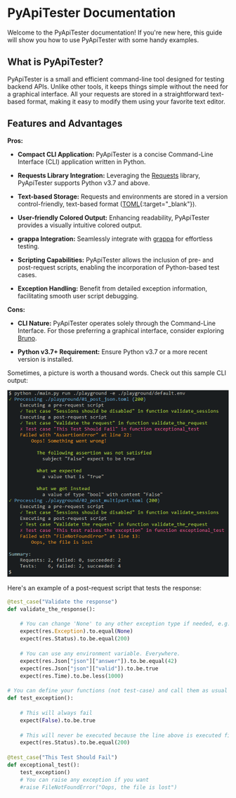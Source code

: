 # PyApiTester Documentation

Welcome to the PyApiTester documentation! If you're new here, this guide will show you how to use PyApiTester with some handy examples.

## What is PyApiTester?

PyApiTester is a small and efficient command-line tool designed for testing backend APIs. Unlike other tools, it keeps things simple without the need for a graphical interface. All your requests are stored in a straightforward text-based format, making it easy to modify them using your favorite text editor.

## Features and Advantages

**Pros:**

- **Compact CLI Application:** PyApiTester is a concise Command-Line Interface (CLI) application written in Python.
  
- **Requests Library Integration:** Leveraging the [Requests](https://github.com/psf/requests) library, PyApiTester supports Python v3.7 and above.
  
- **Text-based Storage:** Requests and environments are stored in a version control-friendly, text-based format ([TOML](https://toml.io/){:target="_blank"}).
  
- **User-friendly Colored Output:** Enhancing readability, PyApiTester provides a visually intuitive colored output.
  
- **grappa Integration:** Seamlessly integrate with [grappa](https://github.com/grappa-py/grappa) for effortless testing.

- **Scripting Capabilities:** PyApiTester allows the inclusion of pre- and post-request scripts, enabling the incorporation of Python-based test cases.

- **Exception Handling:** Benefit from detailed exception information, facilitating smooth user script debugging.

**Cons:**

- **CLI Nature:** PyApiTester operates solely through the Command-Line Interface. For those preferring a graphical interface, consider exploring [Bruno](https://www.usebruno.com/).

- **Python v3.7+ Requirement:** Ensure Python v3.7 or a more recent version is installed.


Sometimes, a picture is worth a thousand words. Check out this sample CLI output:

![Sample CLI output](cli_output.png)

Here's an example of a post-request script that tests the response:

```python
@test_case("Validate the response")
def validate_the_response():

    # You can change 'None' to any other exception type if needed, e.g., 'ConnectTimeout' or 'TooManyRedirects'
    expect(res.Exception).to.equal(None)
    expect(res.Status).to.be.equal(200)

    # You can use any environment variable. Everywhere.
    expect(res.Json["json"]["answer"]).to.be.equal(42)
    expect(res.Json["json"]["valid"]).to.be.true
    expect(res.Time).to.be.less(1000)

# You can define your functions (not test-case) and call them as usual
def test_exception():

    # This will always fail
    expect(False).to.be.true

    # This will never be executed because the line above is executed first
    expect(res.Status).to.be.equal(200)

@test_case("This Test Should Fail")
def exceptional_test():
    test_exception()
    # You can raise any exception if you want
    #raise FileNotFoundError("Oops, the file is lost")
```
